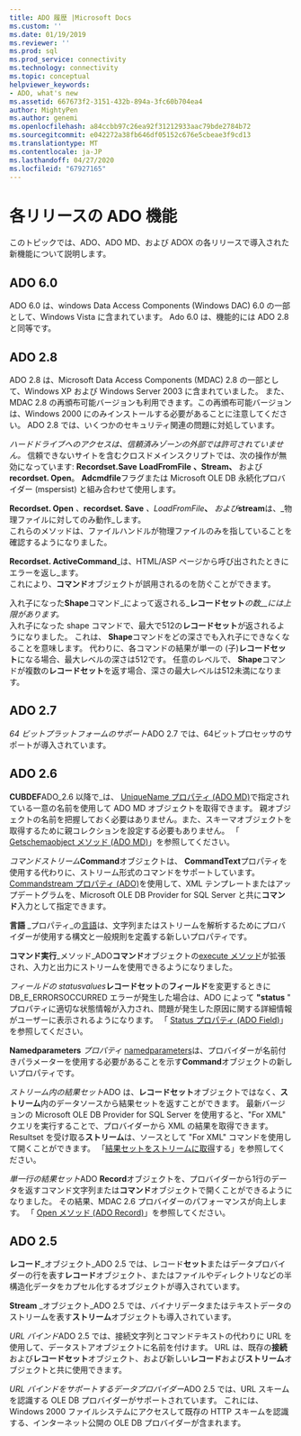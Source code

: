 ```yaml
---
title: ADO 履歴 |Microsoft Docs
ms.custom: ''
ms.date: 01/19/2019
ms.reviewer: ''
ms.prod: sql
ms.prod_service: connectivity
ms.technology: connectivity
ms.topic: conceptual
helpviewer_keywords:
- ADO, what's new
ms.assetid: 667673f2-3151-432b-894a-3fc60b704ea4
author: MightyPen
ms.author: genemi
ms.openlocfilehash: a84ccbb97c26ea92f31212933aac79bde2784b72
ms.sourcegitcommit: e042272a38fb646df05152c676e5cbeae3f9cd13
ms.translationtype: MT
ms.contentlocale: ja-JP
ms.lasthandoff: 04/27/2020
ms.locfileid: "67927165"
---
```

# <a name="ado-features-for-each-release"></a>各リリースの ADO 機能

このトピックでは、ADO、ADO MD、および ADOX の各リリースで導入された新機能について説明します。

## <a name="ado-60"></a>ADO 6.0

 ADO 6.0 は、windows Data Access Components (Windows DAC) 6.0 の一部として、Windows Vista に含まれています。 Ado 6.0 は、機能的には ADO 2.8 と同等です。

## <a name="ado-28"></a>ADO 2.8

 ADO 2.8 は、Microsoft Data Access Components (MDAC) 2.8 の一部として、Windows XP および Windows Server 2003 に含まれていました。 また、MDAC 2.8 の再頒布可能バージョンも利用できます。この再頒布可能バージョンは、Windows 2000 にのみインストールする必要があることに注意してください。 ADO 2.8 では、いくつかのセキュリティ関連の問題に対処しています。

 *ハードドライブへのアクセスは、信頼済みゾーンの外部では許可されていません。*
信頼できないサイトを含むクロスドメインスクリプトでは、次の操作が無効になっています: **Recordset.Save** **LoadFromFile** **、Stream、** および**recordset. Open**。 **Adcmdfile**フラグまたは Microsoft OLE DB 永続化プロバイダー (mspersist) と組み合わせて使用します。

 **Recordset. Open** _、_**recordset. Save** _、LoadFromFile_**、** _および_**stream**は、_物理ファイルに対してのみ動作_します。        
これらのメソッドは、ファイルハンドルが物理ファイルのみを指していることを確認するようになりました。

 **Recordset. ActiveCommand**_は、HTML/ASP ページから呼び出されたときにエラーを返し_ます。  
これにより、**コマンド**オブジェクトが誤用されるのを防ぐことができます。

 入れ子になった**Shape**コマンド_によって返される_**レコードセット**_の数__には上限があります。_        
入れ子になった shape コマンドで、最大で512の**レコードセット**が返されるようになりました。 これは、 **Shape**コマンドをどの深さでも入れ子にできなくなることを意味します。 代わりに、各コマンドの結果が単一の (子)**レコードセット**になる場合、最大レベルの深さは512です。 任意のレベルで、 **Shape**コマンドが複数の**レコードセット**を返す場合、深さの最大レベルは512未満になります。

## <a name="ado-27"></a>ADO 2.7

 *64 ビットプラットフォームのサポート*ADO 2.7 では、64ビットプロセッサのサポートが導入されています。

## <a name="ado-26"></a>ADO 2.6

 **CUBDEF**ADO_2.6 以降で_は、 [UniqueName プロパティ (ADO MD)](../../ado/reference/ado-md-api/uniquename-property-ado-md.md)で指定されている一意の名前を使用して ADO MD オブジェクトを取得できます。   親オブジェクトの名前を把握しておく必要はありません。また、スキーマオブジェクトを取得するために親コレクションを設定する必要もありません。 「 [Getschemaobject メソッド (ADO MD)](../../ado/reference/ado-md-api/getschemaobject-method-ado-md.md)」を参照してください。

 *コマンドストリーム***Command**オブジェクトは、 **CommandText**プロパティを使用する代わりに、ストリーム形式のコマンドをサポートしています。 [Commandstream プロパティ (ADO)](../../ado/reference/ado-api/commandstream-property-ado.md)を使用して、XML テンプレートまたはアップデートグラムを、Microsoft OLE DB Provider for SQL Server と共に**コマンド**入力として指定できます。

 **言語**  _プロパティ_の[言語](../../ado/reference/ado-api/dialect-property.md)は、文字列またはストリームを解析するためにプロバイダーが使用する構文と一般規則を定義する新しいプロパティです。

 **コマンド実行**_メソッド_ADO**コマンド**オブジェクトの[execute メソッド](../../ado/reference/ado-api/execute-method-ado-command.md)が拡張され、入力と出力にストリームを使用できるようになりました。  

 *フィールドの statusvalues***レコードセット**の**フィールド**を変更するときに DB_E_ERRORSOCCURRED エラーが発生した場合は、ADO によって **"status** " プロパティに適切な状態情報が入力され、問題が発生した原因に関する詳細情報がユーザーに表示されるようになります。 「 [Status プロパティ (ADO Field)](../../ado/reference/ado-api/status-property-ado-field.md)」を参照してください。

 **Namedparameters**  _プロパティ_ [namedparameters](../../ado/reference/ado-api/namedparameters-property-ado.md)は、プロバイダーが名前付きパラメーターを使用する必要があることを示す**Command**オブジェクトの新しいプロパティです。

 *ストリーム内の結果セット*ADO は、**レコードセット**オブジェクトではなく、**ストリーム**内のデータソースから結果セットを返すことができます。 最新バージョンの Microsoft OLE DB Provider for SQL Server を使用すると、"For XML" クエリを実行することで、プロバイダーから XML の結果を取得できます。 Resultset を受け取る**ストリーム**は、ソースとして "For XML" コマンドを使用して開くことができます。 「[結果セットをストリームに取得](../../ado/guide/data/retrieving-resultsets-into-streams.md)する」を参照してください。

 *単一行の結果セット*ADO **Record**オブジェクトを、プロバイダーから1行のデータを返すコマンド文字列または**コマンド**オブジェクトで開くことができるようになりました。 その結果、MDAC 2.6 プロバイダーのパフォーマンスが向上します。 「 [Open メソッド (ADO Record)](../../ado/reference/ado-api/open-method-ado-record.md)」を参照してください。

## <a name="ado-25"></a>ADO 2.5

 **レコード**_オブジェクト_ADO 2.5 では、レコード**セット**またはデータプロバイダーの行を表す**レコード**オブジェクト、またはファイルやディレクトリなどの半構造化データをカプセル化するオブジェクトが導入されています。

 **Stream** _オブジェクト_ADO 2.5 では、バイナリデータまたはテキストデータのストリームを表す**ストリーム**オブジェクトも導入されています。

 *URL バインド*ADO 2.5 では、接続文字列とコマンドテキストの代わりに URL を使用して、データストアオブジェクトに名前を付けます。 URL は、既存の**接続**および**レコードセット**オブジェクト、および新しい**レコード**および**ストリーム**オブジェクトと共に使用できます。

 *URL バインドをサポートするデータプロバイダー*ADO 2.5 では、URL スキームを認識する OLE DB プロバイダーがサポートされています。 これには、Windows 2000 ファイルシステムにアクセスして既存の HTTP スキームを認識する、インターネット公開の OLE DB プロバイダーが含まれます。
